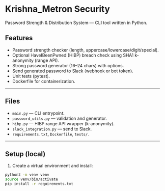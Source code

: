 # Krishna_Metron Security

Password Strength & Distribution System — CLI tool written in Python.

## Features
- Password strength checker (length, uppercase/lowercase/digit/special).
- Optional HaveIBeenPwned (HIBP) breach check using SHA1 k-anonymity (range API).
- Strong password generator (16–24 chars) with options.
- Send generated password to Slack (webhook or bot token).
- Unit tests (pytest).
- Dockerfile for containerization.

---

## Files
- `main.py` — CLI entrypoint.
- `password_utils.py` — validation and generator.
- `hibp.py` — HIBP range API wrapper (k-anonymity).
- `slack_integration.py` — send to Slack.
- `requirements.txt`, `Dockerfile`, `tests/`.

---

## Setup (local)
1. Create a virtual environment and install:
```bash
python3 -m venv venv
source venv/bin/activate
pip install -r requirements.txt
